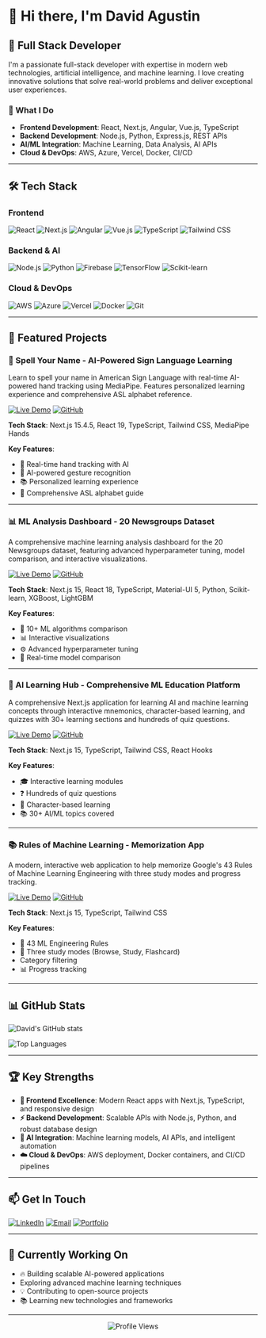 # 👋 Hi there, I'm David Agustin

## 🚀 Full Stack Developer

I'm a passionate full-stack developer with expertise in modern web technologies, artificial intelligence, and machine learning. I love creating innovative solutions that solve real-world problems and deliver exceptional user experiences.

### 🎯 What I Do
- **Frontend Development**: React, Next.js, Angular, Vue.js, TypeScript
- **Backend Development**: Node.js, Python, Express.js, REST APIs
- **AI/ML Integration**: Machine Learning, Data Analysis, AI APIs
- **Cloud & DevOps**: AWS, Azure, Vercel, Docker, CI/CD

---

## 🛠️ Tech Stack

### Frontend
![React](https://img.shields.io/badge/React-20232A?style=for-the-badge&logo=react&logoColor=61DAFB)
![Next.js](https://img.shields.io/badge/Next.js-000000?style=for-the-badge&logo=next.js&logoColor=white)
![Angular](https://img.shields.io/badge/Angular-DD0031?style=for-the-badge&logo=angular&logoColor=white)
![Vue.js](https://img.shields.io/badge/Vue.js-35495E?style=for-the-badge&logo=vue.js&logoColor=4FC08D)
![TypeScript](https://img.shields.io/badge/TypeScript-007ACC?style=for-the-badge&logo=typescript&logoColor=white)
![Tailwind CSS](https://img.shields.io/badge/Tailwind_CSS-38B2AC?style=for-the-badge&logo=tailwind-css&logoColor=white)

### Backend & AI
![Node.js](https://img.shields.io/badge/Node.js-339933?style=for-the-badge&logo=nodedotjs&logoColor=white)
![Python](https://img.shields.io/badge/Python-3776AB?style=for-the-badge&logo=python&logoColor=white)
![Firebase](https://img.shields.io/badge/Firebase-FFCA28?style=for-the-badge&logo=firebase&logoColor=black)
![TensorFlow](https://img.shields.io/badge/TensorFlow-FF6F00?style=for-the-badge&logo=tensorflow&logoColor=white)
![Scikit-learn](https://img.shields.io/badge/scikit--learn-F7931E?style=for-the-badge&logo=scikit-learn&logoColor=white)

### Cloud & DevOps
![AWS](https://img.shields.io/badge/AWS-232F3E?style=for-the-badge&logo=amazon-aws&logoColor=white)
![Azure](https://img.shields.io/badge/Azure-0078D4?style=for-the-badge&logo=microsoft-azure&logoColor=white)
![Vercel](https://img.shields.io/badge/Vercel-000000?style=for-the-badge&logo=vercel&logoColor=white)
![Docker](https://img.shields.io/badge/Docker-2496ED?style=for-the-badge&logo=docker&logoColor=white)
![Git](https://img.shields.io/badge/Git-F05032?style=for-the-badge&logo=git&logoColor=white)

---

## 🎯 Featured Projects

### 🤟 Spell Your Name - AI-Powered Sign Language Learning
Learn to spell your name in American Sign Language with real-time AI-powered hand tracking using MediaPipe. Features personalized learning experience and comprehensive ASL alphabet reference.

[![Live Demo](https://img.shields.io/badge/Live_Demo-00C851?style=for-the-badge&logo=vercel&logoColor=white)](https://spell-your-name.vercel.app/)
[![GitHub](https://img.shields.io/badge/GitHub-100000?style=for-the-badge&logo=github&logoColor=white)](https://github.com/davidagustin/spell-your-name)

**Tech Stack**: Next.js 15.4.5, React 19, TypeScript, Tailwind CSS, MediaPipe Hands

**Key Features**:
- 🎯 Real-time hand tracking with AI
- 🤖 AI-powered gesture recognition
- 📚 Personalized learning experience
- 📖 Comprehensive ASL alphabet guide

---

### 📊 ML Analysis Dashboard - 20 Newsgroups Dataset
A comprehensive machine learning analysis dashboard for the 20 Newsgroups dataset, featuring advanced hyperparameter tuning, model comparison, and interactive visualizations.

[![Live Demo](https://img.shields.io/badge/Live_Demo-00C851?style=for-the-badge&logo=vercel&logoColor=white)](https://machine-learning-project-theta.vercel.app)
[![GitHub](https://img.shields.io/badge/GitHub-100000?style=for-the-badge&logo=github&logoColor=white)](https://github.com/davidagustin/machine-learning-project)

**Tech Stack**: Next.js 15, React 18, TypeScript, Material-UI 5, Python, Scikit-learn, XGBoost, LightGBM

**Key Features**:
- 🔬 10+ ML algorithms comparison
- 📊 Interactive visualizations
- ⚙️ Advanced hyperparameter tuning
- 🔄 Real-time model comparison

---

### 🧠 AI Learning Hub - Comprehensive ML Education Platform
A comprehensive Next.js application for learning AI and machine learning concepts through interactive mnemonics, character-based learning, and quizzes with 30+ learning sections and hundreds of quiz questions.

[![Live Demo](https://img.shields.io/badge/Live_Demo-00C851?style=for-the-badge&logo=vercel&logoColor=white)](https://comprehensive-ai-learning-app.vercel.app)
[![GitHub](https://img.shields.io/badge/GitHub-100000?style=for-the-badge&logo=github&logoColor=white)](https://github.com/davidagustin/comprehensive-ai-learning-app)

**Tech Stack**: Next.js 15, TypeScript, Tailwind CSS, React Hooks

**Key Features**:
- 🎓 Interactive learning modules
- ❓ Hundreds of quiz questions
- 👤 Character-based learning
- 📚 30+ AI/ML topics covered

---

### 📚 Rules of Machine Learning - Memorization App
A modern, interactive web application to help memorize Google's 43 Rules of Machine Learning Engineering with three study modes and progress tracking.

[![Live Demo](https://img.shields.io/badge/Live_Demo-00C851?style=for-the-badge&logo=vercel&logoColor=white)](https://rules-of-machine-learning.vercel.app/)
[![GitHub](https://img.shields.io/badge/GitHub-100000?style=for-the-badge&logo=github&logoColor=white)](https://github.com/davidagustin/rules-of-machine-learning)

**Tech Stack**: Next.js 15, TypeScript, Tailwind CSS

**Key Features**:
- 📖 43 ML Engineering Rules
- 🎯 Three study modes (Browse, Study, Flashcard)
- Category filtering
- 📊 Progress tracking

---

## 📊 GitHub Stats

![David's GitHub stats](https://github-readme-stats.vercel.app/api?username=davidagustin&show_icons=true&theme=radical)

![Top Languages](https://github-readme-stats.vercel.app/api/top-langs/?username=davidagustin&layout=compact&theme=radical)

---

## 🏆 Key Strengths

- **🚀 Frontend Excellence**: Modern React apps with Next.js, TypeScript, and responsive design
- **⚡ Backend Development**: Scalable APIs with Node.js, Python, and robust database design  
- **🤖 AI Integration**: Machine learning models, AI APIs, and intelligent automation
- **☁️ Cloud & DevOps**: AWS deployment, Docker containers, and CI/CD pipelines

---

## 📫 Get In Touch

[![LinkedIn](https://img.shields.io/badge/LinkedIn-0077B5?style=for-the-badge&logo=linkedin&logoColor=white)](https://www.linkedin.com/in/davidsyagustin/)
[![Email](https://img.shields.io/badge/Email-D14836?style=for-the-badge&logo=gmail&logoColor=white)](mailto:davidsyagustin@gmail.com)
[![Portfolio](https://img.shields.io/badge/Portfolio-FF5722?style=for-the-badge&logo=todoist&logoColor=white)](https://davidagustin.github.io)

---

## 🎯 Currently Working On

- 🔥 Building scalable AI-powered applications
- Exploring advanced machine learning techniques
- 💡 Contributing to open-source projects
- 📚 Learning new technologies and frameworks

---

<div align="center">
  <img src="https://komarev.com/ghpvc/?username=davidagustin&style=flat-square&color=blue" alt="Profile Views"/>
</div>
